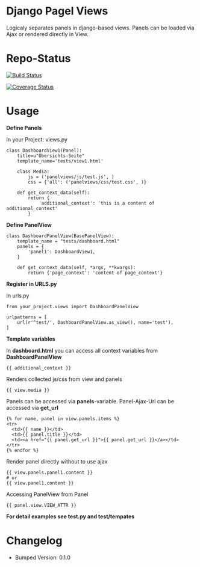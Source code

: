 # Django Pagel Views

Logicaly separates panels in django-based views.
Panels can be loaded via Ajax or rendered directly in View.


# Repo-Status

[![Build Status](https://travis-ci.org/STUDITEMPS/django_panel_views.svg?branch=master)](https://travis-ci.org/STUDITEMPS/django_panel_views)

[![Coverage Status](https://coveralls.io/repos/STUDITEMPS/django_panel_views/badge.svg?branch=master&service=github)](https://coveralls.io/github/STUDITEMPS/django_panel_views?branch=master)


# Usage

**Define Panels**

In your Project: views.py

    class DashboardView1(Panel):
        title=u"Übersichts-Seite"
        template_name='tests/view1.html'

        class Media:
            js = ('panelviews/js/test.js', )
            css = {'all': ('panelviews/css/test.css', )}

        def get_context_data(self):
            return {
                'additional_context': 'this is a content of additional_context'
            }

**Define PanelView**

    class DashboardPanelView(BasePanelView):
        template_name = "tests/dashboard.html"
        panels = {
            'panel1': DashboardView1,
        }

        def get_context_data(self, *args, **kwargs):
            return {'page_context': 'content of page_context'}

**Register in URLS.py**

In urls.py

    from your_project.views import DashboardPanelView

    urlpatterns = [
        url(r'^test/', DashboardPanelView.as_view(), name='test'),
    ]

**Template variables**

In **dashboard.html** you can access all context variables from **DashboardPanelView**

    {{ additional_context }}

Renders collected js/css from view and panels

    {{ view.media }}


Panels can be accessed via **panels**-variable.
Panel-Ajax-Url can be accessed via **get_url**

    {% for name, panel in view.panels.items %}
    <tr>
      <td>{{ name }}</td>
      <td>{{ panel.title }}</td>
      <td><a href="{{ panel.get_url }}">{{ panel.get_url }}</a></td>
    </tr>
    {% endfor %}

Render panel directly without to use ajax

    {{ view.panels.panel1.content }}
    # or
    {{ view.panel1.content }}

Accessing PanelView from Panel

    {{ panel.view.VIEW_ATTR }}


**For detail examples see test.py and test/tempates**


# Changelog

* Bumped Version: 0.1.0

